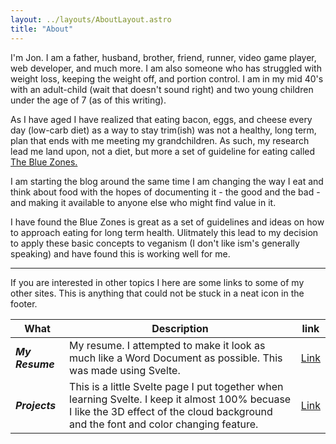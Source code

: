```yaml
---
layout: ../layouts/AboutLayout.astro
title: "About"
---
```


I'm Jon. I am a father, husband, brother, friend, runner, video game player, web developer, and much more. I am also someone who has struggled with weight loss, keeping the weight off, and portion control. I am in my mid 40's with an adult-child (wait that doesn't sound right) and two young children under the age of 7 (as of this writing).

As I have aged I have realized that eating bacon, eggs, and cheese every day (low-carb diet) as a way to stay trim(ish) was not a healthy, long term, plan that ends with me meeting my grandchildren. As such, my research lead me land upon, not a diet, but more a set of guideline for eating called
<a href="https://www.bluezones.com/" target="_blank">The Blue Zones.</a>

I am starting the blog around the same time I am changing the way I eat and think about food with the hopes of documenting it - the good and the bad - and making it available to anyone else who might find value in it.

I have found the Blue Zones is great as a set of guidelines and ideas on how to approach eating for long term health. Ulitmately this lead to my decision to apply these basic concepts to veganism (I don't like ism's generally speaking) and have found this is working well for me.

---

If you are interested in other topics I here are some links to some of my other sites. This is anything that could not be stuck in a neat icon in the footer.

| What            | Description                                                                                                                                                                           | link                                                               |
| --------------- | ------------------------------------------------------------------------------------------------------------------------------------------------------------------------------------- | ------------------------------------------------------------------ |
| **_My Resume_** | My resume. I attempted to make it look as much like a Word Document as possible. This was made using Svelte.                                                                          | <a href="https://resume.jonellwood.dev" target="_blank">Link</a>   |
| **_Projects_**  | This is a little Svelte page I put together when learning Svelte. I keep it almost 100% becuase I like the 3D effect of the cloud background and the font and color changing feature. | <a href="https://projects.jonellwood.dev" target="_blank">Link</a> |
